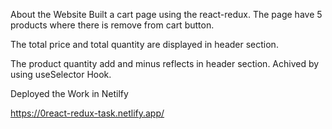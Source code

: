 
About the Website
Built a cart page using the react-redux.
The page have 5 products where there is remove from cart button.

The total price and total quantity are displayed in header section.

The product quantity add and minus reflects in header section. Achived by using useSelector Hook.

Deployed the Work in Netilfy

https://0react-redux-task.netlify.app/
